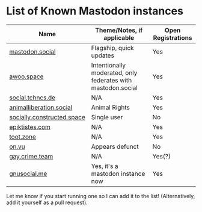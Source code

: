 List of Known Mastodon instances
==========================

| Name | Theme/Notes, if applicable | Open Registrations |
| -------------|-------------|---|
| [mastodon.social](https://mastodon.social) |Flagship, quick updates|Yes|
| [awoo.space](https://awoo.space) |Intentionally moderated, only federates with mastodon.social|Yes|
| [social.tchncs.de](https://social.tchncs.de)|N/A|Yes|
| [animalliberation.social](https://animalliberation.social) |Animal Rights|Yes|
| [socially.constructed.space](https://socially.constructed.space) |Single user|No|
| [epiktistes.com](https://epiktistes.com) |N/A|Yes|
| [toot.zone](https://toot.zone) |N/A|Yes|
| [on.vu](https://on.vu) | Appears defunct|No|
| [gay.crime.team](https://gay.crime.team) |N/A|Yes(?)|
| [gnusocial.me](https://gnusocial.me) |Yes, it's a mastodon instance now|Yes|


Let me know if you start running one so I can add it to the list! (Alternatively, add it yourself as a pull request).

